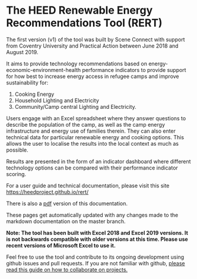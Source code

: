 # The HEED Renewable Energy Recommendations Tool (RERT)
The first version (v1) of the tool was built by Scene Connect with support from Coventry University and Practical Action between June 2018 and August 2019. 

It aims to provide technology recommendations based on energy-economic-environment-health performance indicators to provide support for how best to increase energy access in refugee camps and improve sustainability for:
1. Cooking Energy
2. Household Lighting and Electricity
3. Community/Camp central Lighting and Electricity.

Users engage with an Excel spreadsheet where they answer questions to describe the population of the camp, as well as the camp energy infrastructure and energy use of families therein. They can also enter technical data for particular renewable energy and cooking options. This allows the user to localise the results into the local context as much as possible. 

Results are presented in the form of an indicator dashboard where different technology options can be compared with their performance indicator scoring.

For a user guide and technical documentation, please visit this site <https://heedproject.github.io/rert/>

There is also a [pdf](https://github.com/heedproject/rert/blob/gh-pages/RERT_Documentation.pdf) version of this documentation.

These pages get automatically updated with any changes made to the markdown documentation on the master branch.

**Note: The tool has been built with Excel 2018 and Excel 2019 versions. It is not backwards compatible with older versions at this time. Please use recent versions of Microsoft Excel to use it.**

Feel free to use the tool and contribute to its ongoing development using github issues and pull requests. If you are not familiar with github, [please read this guide on how to collaborate on projects.](https://help.github.com/en/categories/collaborating-with-issues-and-pull-requests)